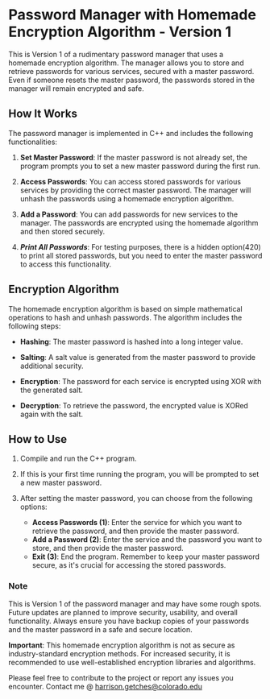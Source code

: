 # Password Manager with Homemade Encryption Algorithm - Version 1
This is Version 1 of a rudimentary password manager that uses a homemade encryption algorithm. The manager allows you to store and retrieve passwords for various services, secured with a master password. Even if someone resets the master password, the passwords stored in the manager will remain encrypted and safe.

## How It Works
The password manager is implemented in C++ and includes the following functionalities:

1. **Set Master Password**: If the master password is not already set, the program prompts you to set a new master password during the first run.

2. **Access Passwords**: You can access stored passwords for various services by providing the correct master password. The manager will unhash the passwords using a homemade encryption algorithm.

3. **Add a Password**: You can add passwords for new services to the manager. The passwords are encrypted using the homemade algorithm and then stored securely.

4. ***Print All Passwords***: For testing purposes, there is a hidden option(420) to print all stored passwords, but you need to enter the master password to access this functionality.

## Encryption Algorithm
The homemade encryption algorithm is based on simple mathematical operations to hash and unhash passwords. The algorithm includes the following steps:

- **Hashing**: The master password is hashed into a long integer value.

- **Salting**: A salt value is generated from the master password to provide additional security.

- **Encryption**: The password for each service is encrypted using XOR with the generated salt.

- **Decryption**: To retrieve the password, the encrypted value is XORed again with the salt.

## How to Use
1. Compile and run the C++ program.

2. If this is your first time running the program, you will be prompted to set a new master password.

3. After setting the master password, you can choose from the following options:

    - **Access Passwords (1)**: Enter the service for which you want to retrieve the password, and then provide the master password.
    - **Add a Password (2)**: Enter the service and the password you want to store, and then provide the master password.
    - **Exit (3)**: End the program.
Remember to keep your master password secure, as it's crucial for accessing the stored passwords.

### Note
This is Version 1 of the password manager and may have some rough spots. Future updates are planned to improve security, usability, and overall functionality. Always ensure you have backup copies of your passwords and the master password in a safe and secure location.

**Important**: This homemade encryption algorithm is not as secure as industry-standard encryption methods. For increased security, it is recommended to use well-established encryption libraries and algorithms.

Please feel free to contribute to the project or report any issues you encounter.
Contact me @ harrison.getches@colorado.edu
